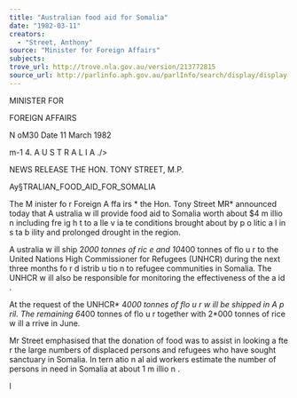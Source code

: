 ```yaml
---
title: "Australian food aid for Somalia"
date: "1982-03-11"
creators:
  - "Street, Anthony"
source: "Minister for Foreign Affairs"
subjects:
trove_url: http://trove.nla.gov.au/version/213772815
source_url: http://parlinfo.aph.gov.au/parlInfo/search/display/display.w3p;query=Id%3A%22media/pressrel/HPR10029407%22
---
```


 MINISTER FOR 

 FOREIGN AFFAIRS

 N oM30 Date 11 March 1982

 m-1 4.  A U S T R A L I A  ./>

 NEWS RELEASE THE HON. TONY STREET, M.P.

 Ay§TRALIAN_FOOD_AID_FOR_SOMALIA

 The M inister fo r Foreign A ffa irs * the Hon. Tony Street MR*  announced today that A ustralia w ill provide food aid to Somalia worth  about $4 m illio n  including fre ig h t to a lle v ia te  conditions brought  about by p o litic a l in s ta b ility  and prolonged drought in  the region.

 A ustralia w ill ship 2*000 tonnes of ric e  and 10*400 tonnes  of flo u r to the United Nations High Commissioner for Refugees (UNHCR)  during the next three months fo r d istrib u tio n  to refugee communities  in Somalia. The UNHCR w ill also be responsible for monitoring the  effectiveness of the a id .

 At the request of the UNHCR* 4*000 tonnes of flo u r w ill be  shipped in A p ril. The remaining 6*400 tonnes of flo u r together with  2*000 tonnes of rice w ill a rrive  in June.

 Mr Street emphasised that the donation of food was to assist  in looking a fte r the large numbers of displaced persons and refugees  who have sought sanctuary in Somalia. In tern atio n al aid workers  estimate the number of persons in need in Somalia at about 1 m illio n .

 l

